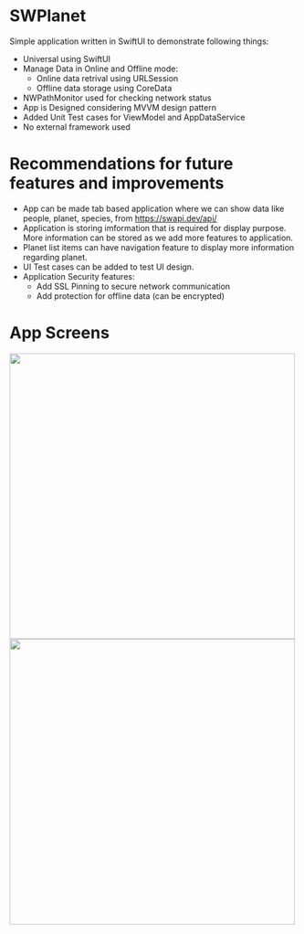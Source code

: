 # SWPlanet

Simple application written in SwiftUI to demonstrate following things:

* Universal using SwiftUI
* Manage Data in Online and Offline mode:
  * Online data retrival using URLSession
  * Offline data storage using CoreData 
* NWPathMonitor used for checking network status
* App is Designed considering MVVM design pattern
* Added Unit Test cases for ViewModel and AppDataService
* No external framework used

# Recommendations for future features and improvements
* App can be made tab based application where we can show data like people, planet, species,  from https://swapi.dev/api/
* Application is storing imformation that is required for display purpose. More information can be stored as we add more features to application.
* Planet list items can have navigation feature to display more information regarding planet.
* UI Test cases can be added to test UI design.
* Application Security features:
  * Add SSL Pinning to secure network communication
  * Add protection for offline data (can be encrypted)


# App Screens

<a href="url"><img src="https://user-images.githubusercontent.com/26670429/232923889-9893a033-3aea-4972-8506-f530784a660d.png" align="left" height="500" ></a>
<a href="url"><img src="https://user-images.githubusercontent.com/26670429/232924003-96fd5d65-2c06-41c4-82b4-4e6dd7389280.png" align="left" height="500" ></a>
